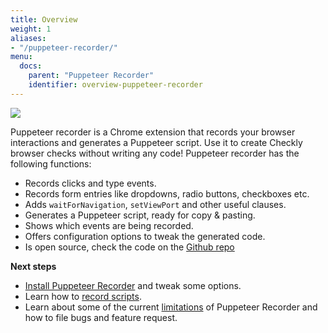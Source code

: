 ```yaml
---
title: Overview
weight: 1
aliases:
- "/puppeteer-recorder/"
menu:
  docs:
    parent: "Puppeteer Recorder"
    identifier: overview-puppeteer-recorder
---
```


![](/docs/images/browser-checks/puppeteer-recorder_1400.png)

Puppeteer recorder is a Chrome extension that records your browser interactions and generates a Puppeteer script. 
Use it to create Checkly browser checks without writing any code! Puppeteer recorder has the following functions:

- Records clicks and type events.
- Records form entries like dropdowns, radio buttons, checkboxes etc.
- Adds `waitForNavigation`, `setViewPort` and other useful clauses.
- Generates a Puppeteer script, ready for copy & pasting. 
- Shows which events are being recorded.
- Offers configuration options to tweak the generated code.
- Is open source, check the code on the [Github repo](https://github.com/checkly/puppeteer-recorder)

**Next steps**

- [Install Puppeteer Recorder](/docs/puppeteer-recorder/installation/) and tweak some options.
- Learn how to [record scripts](/docs/puppeteer-recorder/basic-usage/).
- Learn about some of the current [limitations](/docs/puppeteer-recorder/development/) of Puppeteer Recorder and how to file bugs and feature request.
